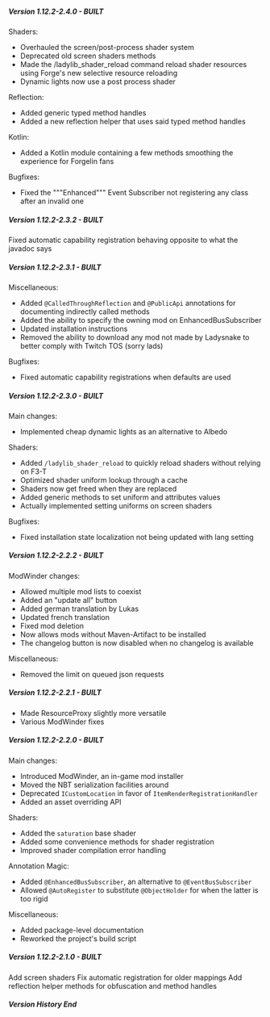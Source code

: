 ##### Version 1.12.2-2.4.0 - BUILT
Shaders:
- Overhauled the screen/post-process shader system
- Deprecated old screen shaders methods
- Made the /ladylib_shader_reload command reload shader resources using Forge's new selective resource reloading
- Dynamic lights now use a post process shader

Reflection:
- Added generic typed method handles
- Added a new reflection helper that uses said typed method handles

Kotlin:
- Added a Kotlin module containing a few methods smoothing the experience for Forgelin fans

Bugfixes:
- Fixed the """Enhanced""" Event Subscriber not registering any class after an invalid one

##### Version 1.12.2-2.3.2 - BUILT
Fixed automatic capability registration behaving opposite to what the javadoc says

##### Version 1.12.2-2.3.1 - BUILT
Miscellaneous:
- Added `@CalledThroughReflection` and `@PublicApi` annotations for documenting indirectly called methods
- Added the ability to specify the owning mod on EnhancedBusSubscriber
- Updated installation instructions
- Removed the ability to download any mod not made by Ladysnake to better comply with Twitch TOS (sorry lads)

Bugfixes:
- Fixed automatic capability registrations when defaults are used

##### Version 1.12.2-2.3.0 - BUILT
Main changes:
- Implemented cheap dynamic lights as an alternative to Albedo

Shaders:
- Added `/ladylib_shader_reload` to quickly reload shaders without relying on F3-T
- Optimized shader uniform lookup through a cache
- Shaders now get freed when they are replaced
- Added generic methods to set uniform and attributes values
- Actually implemented setting uniforms on screen shaders

Bugfixes:
- Fixed installation state localization not being updated with lang setting

##### Version 1.12.2-2.2.2 - BUILT
ModWinder changes:
- Allowed multiple mod lists to coexist
- Added an "update all" button
- Added german translation by Lukas
- Updated french translation
- Fixed mod deletion
- Now allows mods without Maven-Artifact to be installed
- The changelog button is now disabled when no changelog is available

Miscellaneous:
- Removed the limit on queued json requests

##### Version 1.12.2-2.2.1 - BUILT
- Made ResourceProxy slightly more versatile
- Various ModWinder fixes

##### Version 1.12.2-2.2.0 - BUILT
Main changes:
- Introduced ModWinder, an in-game mod installer
- Moved the NBT serialization facilities around
- Deprecated `ICustomLocation` in favor of `ItemRenderRegistrationHandler`
- Added an asset overriding API

Shaders:
- Added the `saturation` base shader
- Added some convenience methods for shader registration
- Improved shader compilation error handling

Annotation Magic:
- Added `@EnhancedBusSubscriber`, an alternative to `@EventBusSubscriber`
- Allowed `@AutoRegister` to substitute `@ObjectHolder` for when the latter is too rigid

Miscellaneous:
- Added package-level documentation
- Reworked the project's build script

##### Version 1.12.2-2.1.0 - BUILT
Add screen shaders
Fix automatic registration for older mappings
Add reflection helper methods for obfuscation and method handles

##### Version History End